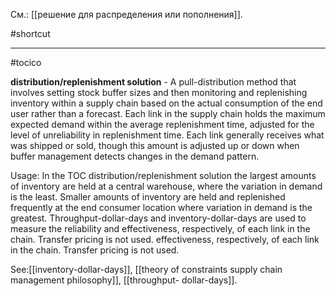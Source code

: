См.: [[решение для распределения или пополнения]].

#shortcut




<hr/>

#tocico

<b>distribution/replenishment solution</b> -  A pull-distribution method that involves setting stock buffer sizes and then monitoring and replenishing inventory within a supply chain based on the actual consumption of the end user rather than a forecast. Each link in the supply chain holds the maximum expected demand within the average replenishment time, adjusted for the level of unreliability in replenishment time.  Each link generally receives what was shipped or sold, though this amount is adjusted up or down when buffer management detects changes in the demand pattern.

Usage: In the TOC distribution/replenishment solution the largest amounts of inventory are held at a central warehouse, where the variation in demand is the least. Smaller amounts of inventory are held and replenished frequently at the end consumer location where variation in demand is the greatest. Throughput-dollar-days and inventory-dollar-days are used to measure the reliability and effectiveness, respectively, of each link in the chain.  Transfer pricing is not used. effectiveness, respectively, of each link in the chain.  Transfer pricing is not used. 



See:[[inventory-dollar-days]], [[theory of constraints supply chain management philosophy]], [[throughput- dollar-days]].
